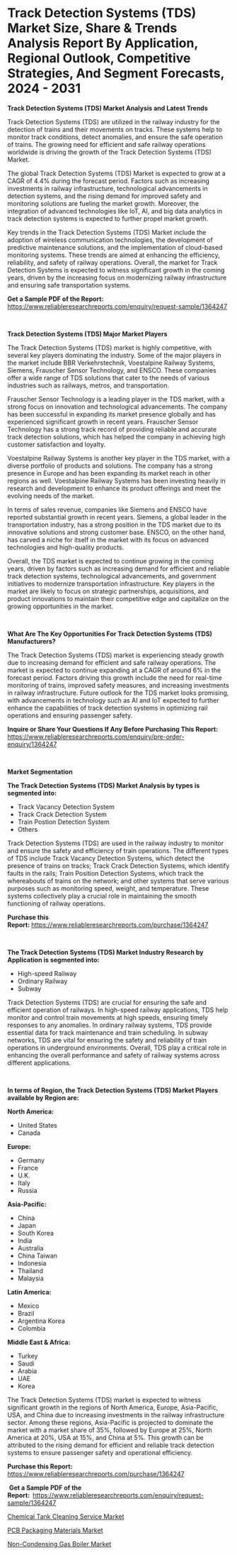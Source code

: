 <p><h1>Track Detection Systems (TDS) Market Size, Share & Trends Analysis Report By Application, Regional Outlook, Competitive Strategies, And Segment Forecasts, 2024 - 2031</h1></p><p><strong>Track Detection Systems (TDS) Market Analysis and Latest Trends</strong></p>
<p><p>Track Detection Systems (TDS) are utilized in the railway industry for the detection of trains and their movements on tracks. These systems help to monitor track conditions, detect anomalies, and ensure the safe operation of trains. The growing need for efficient and safe railway operations worldwide is driving the growth of the Track Detection Systems (TDS) Market.</p><p>The global Track Detection Systems (TDS) Market is expected to grow at a CAGR of 4.4% during the forecast period. Factors such as increasing investments in railway infrastructure, technological advancements in detection systems, and the rising demand for improved safety and monitoring solutions are fueling the market growth. Moreover, the integration of advanced technologies like IoT, AI, and big data analytics in track detection systems is expected to further propel market growth.</p><p>Key trends in the Track Detection Systems (TDS) Market include the adoption of wireless communication technologies, the development of predictive maintenance solutions, and the implementation of cloud-based monitoring systems. These trends are aimed at enhancing the efficiency, reliability, and safety of railway operations. Overall, the market for Track Detection Systems is expected to witness significant growth in the coming years, driven by the increasing focus on modernizing railway infrastructure and ensuring safe transportation systems.</p></p>
<p><strong>Get a Sample PDF of the Report:&nbsp;</strong> <a href="https://www.reliableresearchreports.com/enquiry/request-sample/1364247">https://www.reliableresearchreports.com/enquiry/request-sample/1364247</a></p>
<p>&nbsp;</p>
<p><strong>Track Detection Systems (TDS) Major Market Players</strong></p>
<p><p>The Track Detection Systems (TDS) market is highly competitive, with several key players dominating the industry. Some of the major players in the market include BBR Verkehrstechnik, Voestalpine Railway Systems, Siemens, Frauscher Sensor Technology, and ENSCO. These companies offer a wide range of TDS solutions that cater to the needs of various industries such as railways, metros, and transportation.</p><p>Frauscher Sensor Technology is a leading player in the TDS market, with a strong focus on innovation and technological advancements. The company has been successful in expanding its market presence globally and has experienced significant growth in recent years. Frauscher Sensor Technology has a strong track record of providing reliable and accurate track detection solutions, which has helped the company in achieving high customer satisfaction and loyalty.</p><p>Voestalpine Railway Systems is another key player in the TDS market, with a diverse portfolio of products and solutions. The company has a strong presence in Europe and has been expanding its market reach in other regions as well. Voestalpine Railway Systems has been investing heavily in research and development to enhance its product offerings and meet the evolving needs of the market.</p><p>In terms of sales revenue, companies like Siemens and ENSCO have reported substantial growth in recent years. Siemens, a global leader in the transportation industry, has a strong position in the TDS market due to its innovative solutions and strong customer base. ENSCO, on the other hand, has carved a niche for itself in the market with its focus on advanced technologies and high-quality products.</p><p>Overall, the TDS market is expected to continue growing in the coming years, driven by factors such as increasing demand for efficient and reliable track detection systems, technological advancements, and government initiatives to modernize transportation infrastructure. Key players in the market are likely to focus on strategic partnerships, acquisitions, and product innovations to maintain their competitive edge and capitalize on the growing opportunities in the market.</p></p>
<p>&nbsp;</p>
<p><strong>What Are The Key Opportunities For Track Detection Systems (TDS) Manufacturers?</strong></p>
<p><p>The Track Detection Systems (TDS) market is experiencing steady growth due to increasing demand for efficient and safe railway operations. The market is expected to continue expanding at a CAGR of around 6% in the forecast period. Factors driving this growth include the need for real-time monitoring of trains, improved safety measures, and increasing investments in railway infrastructure. Future outlook for the TDS market looks promising, with advancements in technology such as AI and IoT expected to further enhance the capabilities of track detection systems in optimizing rail operations and ensuring passenger safety.</p></p>
<p><strong>Inquire or Share Your Questions If Any Before Purchasing This Report:</strong> <a href="https://www.reliableresearchreports.com/enquiry/pre-order-enquiry/1364247">https://www.reliableresearchreports.com/enquiry/pre-order-enquiry/1364247</a></p>
<p>&nbsp;</p>
<p><strong>Market Segmentation</strong></p>
<p><strong>The Track Detection Systems (TDS) Market Analysis by types is segmented into:</strong></p>
<p><ul><li>Track Vacancy Detection System</li><li>Track Crack Detection System</li><li>Train Postion Detection System</li><li>Others</li></ul></p>
<p><p>Track Detection Systems (TDS) are used in the railway industry to monitor and ensure the safety and efficiency of train operations. The different types of TDS include Track Vacancy Detection Systems, which detect the presence of trains on tracks; Track Crack Detection Systems, which identify faults in the rails; Train Position Detection Systems, which track the whereabouts of trains on the network; and other systems that serve various purposes such as monitoring speed, weight, and temperature. These systems collectively play a crucial role in maintaining the smooth functioning of railway operations.</p></p>
<p><strong>Purchase this Report:&nbsp;</strong><a href="https://www.reliableresearchreports.com/purchase/1364247">https://www.reliableresearchreports.com/purchase/1364247</a></p>
<p>&nbsp;</p>
<p><strong>The Track Detection Systems (TDS) Market Industry Research by Application is segmented into:</strong></p>
<p><ul><li>High-speed Railway</li><li>Ordinary Railway</li><li>Subway</li></ul></p>
<p><p>Track Detection Systems (TDS) are crucial for ensuring the safe and efficient operation of railways. In high-speed railway applications, TDS help monitor and control train movements at high speeds, ensuring timely responses to any anomalies. In ordinary railway systems, TDS provide essential data for track maintenance and train scheduling. In subway networks, TDS are vital for ensuring the safety and reliability of train operations in underground environments. Overall, TDS play a critical role in enhancing the overall performance and safety of railway systems across different applications.</p></p>
<p>&nbsp;</p>
<p><strong>In terms of Region, the Track Detection Systems (TDS) Market Players available by Region are:</strong></p>
<p>
    <p> <strong> North America: </strong>
        <ul>
            <li>United States</li>
            <li>Canada</li>
        </ul>
        </p> 
    <p> <strong> Europe: </strong>
        <ul>
            <li>Germany</li>
            <li>France</li>
            <li>U.K.</li>
            <li>Italy</li>
            <li>Russia</li>
        </ul>
        </p> 
    <p> <strong> Asia-Pacific: </strong>
        <ul>
            <li>China</li>
            <li>Japan</li>
            <li>South Korea</li>
            <li>India</li>
            <li>Australia</li>
            <li>China Taiwan</li>
            <li>Indonesia</li>
            <li>Thailand</li>
            <li>Malaysia</li>
        </ul>
        </p> 
    <p> <strong> Latin America: </strong>
        <ul>
            <li>Mexico</li>
            <li>Brazil</li>
            <li>Argentina Korea</li>
            <li>Colombia</li>
        </ul>
        </p> 
    <p> <strong> Middle East & Africa: </strong>
        <ul>
            <li>Turkey</li>
            <li>Saudi</li>
            <li>Arabia</li>
            <li>UAE</li>
            <li>Korea</li>
        </ul>
    </p>
    </p>
<p><p>The Track Detection Systems (TDS) market is expected to witness significant growth in the regions of North America, Europe, Asia-Pacific, USA, and China due to increasing investments in the railway infrastructure sector. Among these regions, Asia-Pacific is projected to dominate the market with a market share of 35%, followed by Europe at 25%, North America at 20%, USA at 15%, and China at 5%. This growth can be attributed to the rising demand for efficient and reliable track detection systems to ensure passenger safety and operational efficiency.</p></p>
<p><strong>Purchase this Report: </strong><a href="https://www.reliableresearchreports.com/purchase/1364247">https://www.reliableresearchreports.com/purchase/1364247</a></p>
<p>&nbsp;<strong>Get a Sample PDF of the Report:&nbsp;&nbsp;</strong><a href="https://www.reliableresearchreports.com/enquiry/request-sample/1364247">https://www.reliableresearchreports.com/enquiry/request-sample/1364247</a></p>
<p><strong></strong></p>
<p><p><a href="https://view.publitas.com/reportprime-1/chemical-tank-cleaning-service-market-size-growth-outlook-from-2023-to-2030-projecting-at-markets-trends-analysis-by-application-regional-outlook-and-revenue/">Chemical Tank Cleaning Service Market</a></p><p><a href="https://view.publitas.com/reportprime-1/pcb-packaging-materials-market-centers-on-aspects-such-as-market-growth-market-share-market-opportunity-and-projected-forecasts-spanning-from-2023-to-2030/">PCB Packaging Materials Market</a></p><p><a href="https://view.publitas.com/reportprime-1/non-condensing-gas-boiler-market-size-market-share-and-global-market-analysis-report-2023-2030/">Non-Condensing Gas Boiler Market</a></p></p>